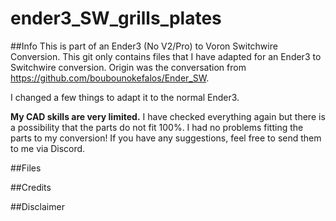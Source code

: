 # ender3_SW_grills_plates

##Info
This is part of an Ender3 (No V2/Pro) to Voron Switchwire Conversion. This git only contains files that I have adapted for an Ender3 to Switchwire conversion. Origin was the conversation from https://github.com/boubounokefalos/Ender_SW.

I changed a few things to adapt it to the normal Ender3.

**My CAD skills are very limited.** I have checked everything again but there is a possibility that the parts do not fit 100%. I had no problems fitting the parts to my conversion! If you have any suggestions, feel free to send them to me via Discord. 

##Files



##Credits



##Disclaimer


